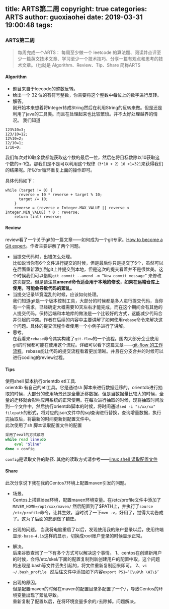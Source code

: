 title: ARTS第二周
copyright: true
categories: ARTS
author: guoxiaohei
date: 2019-03-31 19:00:48
tags:
---
### ARTS第二周

>每周完成一个ARTS： 每周至少做一个 leetcode 的算法题、阅读并点评至少一篇英文技术文章、学习至少一个技术技巧、分享一篇有观点和思考的技术文章。（也就是 Algorithm、Review、Tip、Share 简称ARTS

<!--more-->

#### Algorithm

- 题目来自于leecode的整数反转。
- 给出一个 32 位的有符号整数，你需要将这个整数中每位上的数字进行反转。
- 解答。  
刚开始本来想着将Integer转成String然后在利用String的反转来做。但是还是利用了java的工具类。而且在处理起来也比较繁琐。并不太好处理越界的情况。
我们知道  
```
123%10=3;
123/10=12;
12%10=2;
12/10=1;
1/10=0;
```
我们每次对10取余数都能获取这个数的最后一位，然后在将目标数除以10获取这个数的n-1位。那我们是不是可以利用这个规律`（3*10 + 2）10 +1=321`来获得我们的结果呢。所以for循环重复上面的操作即可。


具体代码如下：

```
while (target != 0) {
      reverse = 10 * reverse + target % 10;
      target /= 10;
    }
    reverse = (reverse > Integer.MAX_VALUE || reverse < Integer.MIN_VALUE) ? 0 : reverse;
    return (int) reverse;
```

#### Review
review看了一个关于git的一篇文章——如何成为一个git专家。[How to become a Git expert](https://medium.freecodecamp.org/how-to-become-a-git-expert-e7c38bf54826)。作者主要讲解了两个问题。

-  当提交代码时，出错怎么处理。  
比如说当你有6个文件进行提交的时候，但是最后你只是提交了5个，虽然可以在后面重新添加到git上并提交到本地，但是这次的提交看着并不是很优美。这个时候我们可以借助`git commit --amend -m “New commit message”` 来修改这次提交。但是请注意**amend命令适合用于本地的修改，如果在远端仓库上使用，可能会导致代码的紊乱。**
-  当提交记录毕竟混乱的时候，应该如何处理。  
我们知道git是一个版本控制工具，大部分的时候都是多人进行提交代码，当你有一个需求，已经确定大概需要10天左右才能完成，而在这个期间会有其他的人提交代码。保持远端和本地库的做法是一个比较好的方式，这能减少代码合并引起的冲突。作者在后续的内容中主要讲解了如何使用`rebase`命令来解决这个问题。具体的提交流程作者使用一个小例子进行了讲解。
- 思考。  
在我看来`rebase`命令其实构建了`git-flow`的一个流程。国内大部分企业使用git的时候都可能在使用这个流程。详细可以看下这篇文章——[git-flow 的工作流程](https://www.git-tower.com/learn/git/ebook/cn/command-line/advanced-topics/git-flow)。rebase能让代码的提交流程看着更加清晰。并且在分支合并的时候可以进行coding的review过程。


#### Tips

使用shell 脚本执行orientdb etl工具.  
orientdb 有自己的etl工具。它是通过sh 脚本来进行数据迁移的。orientdb进行抽取的时候，大部分的使用场景还是全量迁移数据，但是当数据量比较大的时候，全量的迁移就会影响应用系统的正常使用。在每次进行抽取的时候，现将抽取时间放到一个文件中，然后执行orientdb脚本的时候，将时间通过`sed -i "s/xx/xx" filepath`的形式，将对应的json文件中的sql查询进行替换，查询增量数据，执行完抽取后，将最新的时间更新到配置文件中。  
此次使用了sh 脚本读取配置文件的配置
```sh
采用了eval的方式读取
while read line;do
    eval "$line"
done < config
```
`config`是读取文件的路径. 
其他的读取方式请参考——[linux shell 读取配置文件](https://blog.csdn.net/xinfuqizao/article/details/21812003)


#### Share

此次分享说下我在我的Centos7环境上配置maven引发的问题。

- 场景。  
Centos上搭建idea环境，配置maven环境变量。在/etc/profile文件中添加了`MAVEM_HOME=/opt/xxx/maven/` 然后配置到了$PATH上，并执行了`source /etc/profile`命令，让其生效，当时试了一下`mvn -v`，好用了，觉得大功告成了。这为了后面的悲剧做了铺垫。
- 出现的问题。
当我将电脑重启了以后，发现使用我的账户登录以后，使用终端显示`-base-4.1$`这样的显示，切换成root账户登录的时候显示正常。
- 解决。  
后来谷歌查询了一下有多个方式可以解决这个事情。
1、centos在创建新用户的时候，会将/etc/skel/下面的配置复制到新创建用户的配置中取，这个问题的出现是.bash等文件丢失引起的，将文件重新复制回来即可。
2、`vi ~/.bash_profile ` 然后往文件中添加如下内容`export PS1=’[\u@\h \W]\$’ `  

- 出现的原因。  
但是配置maven的时候在maven的配置目录多配置了一个`/`，导致Centos的环境变量出现了紊乱导致。  
重新复制了配置以后，在将环境变量多余的`/`去除掉。问题解决。